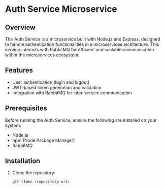 # Auth Service Microservice

## Overview

The Auth Service is a microservice built with Node.js and Express, designed to handle authentication functionalities in a microservices architecture. This service interacts with RabbitMQ for efficient and scalable communication within the microservices ecosystem.

## Features

- User authentication (login and logout)
- JWT-based token generation and validation
- Integration with RabbitMQ for inter-service communication

## Prerequisites

Before running the Auth Service, ensure the following are installed on your system:

- Node.js
- npm (Node Package Manager)
- RabbitMQ

## Installation

1. Clone the repository:

   ```bash
   git clone <repository-url>
